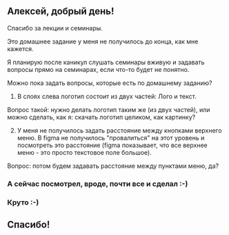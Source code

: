 ## Алексей, добрый день!

Спасибо за лекции и семинары.

Это домашнее задание у меня не получилось до конца, как мне кажется.

Я планирую после каникул слушать семинары вживую и задавать вопросы прямо на семинарах, если что-то будет не понятно.

Можно пока задать вопросы, которые есть по домашнему заданию?

1. В слоях слева логотип состоит из двух частей: Лого и текст.

Вопрос такой: нужно делать логотип таким же (из двух частей), или можно сделать, как я: скачать логотип целиком, как картинку?

2. У меня не получилось задать расстояние между кнопками верхнего меню. В figma не получилось "провалиться" на этот уровень и посмотреть это расстояние (figma показывает, что все верхнее меню - это просто текстовое поле большое).

Вопрос: потом будем задавать расстояние между пунктами меню, да?

### А сейчас посмотрел, вроде, почти все и сделал :-)
### Круто :-)

## Спасибо!



